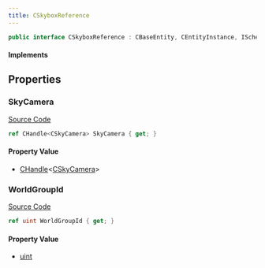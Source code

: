 ```yaml
---
title: CSkyboxReference
---
```


```csharp
public interface CSkyboxReference : CBaseEntity, CEntityInstance, ISchemaClass<CEntityInstance>, ISchemaClass<CBaseEntity>, ISchemaClass<CSkyboxReference>, ISchemaField, ISchemaClass, INativeHandle
```

#### Implements

## Properties

### SkyCamera

[Source Code](https://github.com/swiftly-solution/swiftlys2/blob/beta/managed/src/SwiftlyS2.Generated/Schemas/Interfaces/CSkyboxReference.cs#L18)

```csharp
ref CHandle<CSkyCamera> SkyCamera { get; }
```

#### Property Value

- [CHandle](/docs/api/shared/natives/chandle-1)<[CSkyCamera](/docs/api/shared/schemadefinitions/cskycamera)>

### WorldGroupId

[Source Code](https://github.com/swiftly-solution/swiftlys2/blob/beta/managed/src/SwiftlyS2.Generated/Schemas/Interfaces/CSkyboxReference.cs#L16)

```csharp
ref uint WorldGroupId { get; }
```

#### Property Value

- [uint](https://learn.microsoft.com/dotnet/api/system.uint32)

